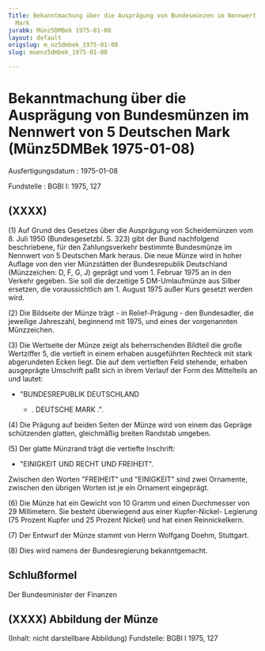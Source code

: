 ```yaml
---
Title: Bekanntmachung über die Ausprägung von Bundesmünzen im Nennwert von 5 Deutschen
  Mark
jurabk: Münz5DMBek 1975-01-08
layout: default
origslug: m_nz5dmbek_1975-01-08
slug: muenz5dmbek_1975-01-08

---
```


# Bekanntmachung über die Ausprägung von Bundesmünzen im Nennwert von 5 Deutschen Mark (Münz5DMBek 1975-01-08)

Ausfertigungsdatum
:   1975-01-08

Fundstelle
:   BGBl I: 1975, 127

## (XXXX)

(1) Auf Grund des Gesetzes über die Ausprägung von Scheidemünzen vom
8\. Juli 1950 (Bundesgesetzbl. S. 323) gibt der Bund nachfolgend
beschriebene, für den Zahlungsverkehr bestimmte Bundesmünze im
Nennwert von 5 Deutschen Mark heraus. Die neue Münze wird in hoher
Auflage von den vier Münzstätten der Bundesrepublik Deutschland
(Münzzeichen: D, F, G, J) geprägt und vom 1. Februar 1975 an in den
Verkehr gegeben. Sie soll die derzeitige 5 DM-Umlaufmünze aus Silber
ersetzen, die voraussichtlich am 1. August 1975 außer Kurs gesetzt
werden wird.

(2) Die Bildseite der Münze trägt - in Relief-Prägung - den
Bundesadler, die jeweilige Jahreszahl, beginnend mit 1975, und eines
der vorgenannten Münzzeichen.

(3) Die Wertseite der Münze zeigt als beherrschenden Bildteil die
große Wertziffer 5, die vertieft in einem erhaben ausgeführten
Rechteck mit stark abgerundeten Ecken liegt. Die auf dem vertieften
Feld stehende, erhaben ausgeprägte Umschrift paßt sich in ihrem
Verlauf der Form des Mittelteils an und lautet:

*   "BUNDESREPUBLIK DEUTSCHLAND

    *   . DEUTSCHE MARK .".







(4) Die Prägung auf beiden Seiten der Münze wird von einem das Gepräge
schützenden glatten, gleichmäßig breiten Randstab umgeben.

(5) Der glatte Münzrand trägt die vertiefte Inschrift:

*   "EINIGKEIT UND RECHT UND FREIHEIT".



Zwischen den Worten "FREIHEIT" und "EINIGKEIT" sind zwei Ornamente,
zwischen den übrigen Worten ist je ein Ornament eingeprägt.

(6) Die Münze hat ein Gewicht von 10 Gramm und einen Durchmesser von
29 Millimetern. Sie besteht überwiegend aus einer Kupfer-Nickel-
Legierung (75 Prozent Kupfer und 25 Prozent Nickel) und hat einen
Reinnickelkern.

(7) Der Entwurf der Münze stammt von Herrn Wolfgang Doehm, Stuttgart.

(8) Dies wird namens der Bundesregierung bekanntgemacht.

## Schlußformel

Der Bundesminister der Finanzen

## (XXXX) Abbildung der Münze

(Inhalt: nicht darstellbare Abbildung)
Fundstelle: BGBl I 1975, 127

